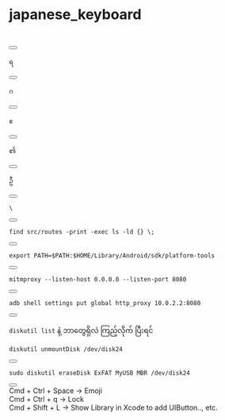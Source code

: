 # japanese_keyboard


<pre><code>​</code></pre>
<button onclick="navigator.clipboard.writeText(this.previousElementSibling.innerText);">
</button>

<pre><code>ရ</code></pre>
<button onclick="navigator.clipboard.writeText(this.previousElementSibling.innerText);">
</button>

<pre><code>ဂ</code></pre>
<button onclick="navigator.clipboard.writeText(this.previousElementSibling.innerText);">
</button>

<pre><code>ဧ</code></pre>
<button onclick="navigator.clipboard.writeText(this.previousElementSibling.innerText);">
</button>

<pre><code>၏</code></pre>
<button onclick="navigator.clipboard.writeText(this.previousElementSibling.innerText);">
</button>

<pre><code>ဦ</code></pre>
<button onclick="navigator.clipboard.writeText(this.previousElementSibling.innerText);">
</button>

<pre><code>\</code></pre>
<button onclick="navigator.clipboard.writeText(this.previousElementSibling.innerText);">
</button>

<pre><code>find src/routes -print -exec ls -ld {} \;</code></pre>
<button onclick="navigator.clipboard.writeText(this.previousElementSibling.innerText);">
</button>

<pre><code>export PATH=$PATH:$HOME/Library/Android/sdk/platform-tools</code></pre>
<button onclick="navigator.clipboard.writeText(this.previousElementSibling.innerText);">
</button>

<pre><code>mitmproxy --listen-host 0.0.0.0 --listen-port 8080</code></pre>
<button onclick="navigator.clipboard.writeText(this.previousElementSibling.innerText);">
</button>

<pre><code>adb shell settings put global http_proxy 10.0.2.2:8080</code></pre>
<button onclick="navigator.clipboard.writeText(this.previousElementSibling.innerText);">
</button>

```diskutil list``` နဲ့ ဘာတွေရှိလဲ ကြည့်လိုက် ပြီးရင်  

<pre><code>diskutil unmountDisk /dev/disk24</code></pre>
<button onclick="navigator.clipboard.writeText(this.previousElementSibling.innerText);">
</button>

<pre><code>sudo diskutil eraseDisk ExFAT MyUSB MBR /dev/disk24</code></pre>
<button onclick="navigator.clipboard.writeText(this.previousElementSibling.innerText);">
</button>

</br>
Cmd + Ctrl + Space -> Emoji </br>
Cmd + Ctrl + q -> Lock </br>
Cmd + Shift + L -> Show Library in Xcode to add UIButton.., etc. </br>


